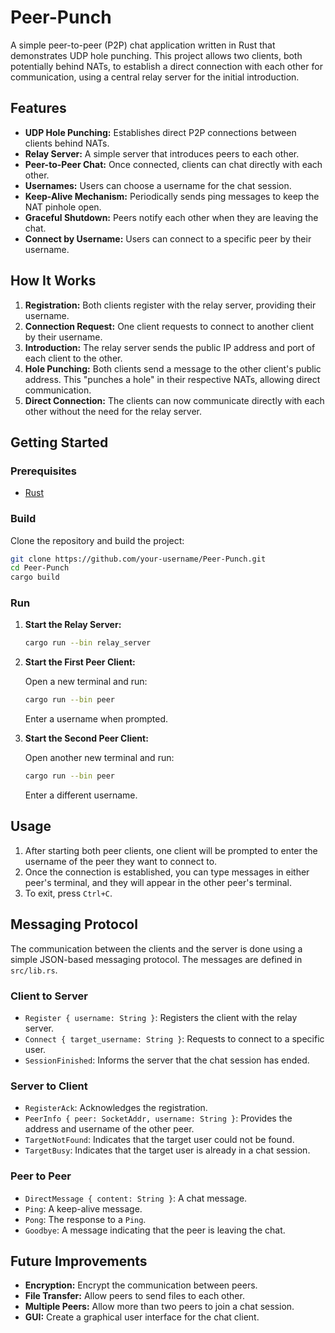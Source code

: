 # Peer-Punch

A simple peer-to-peer (P2P) chat application written in Rust that demonstrates UDP hole punching. This project allows two clients, both potentially behind NATs, to establish a direct connection with each other for communication, using a central relay server for the initial introduction.

## Features

*   **UDP Hole Punching:** Establishes direct P2P connections between clients behind NATs.
*   **Relay Server:** A simple server that introduces peers to each other.
*   **Peer-to-Peer Chat:** Once connected, clients can chat directly with each other.
*   **Usernames:** Users can choose a username for the chat session.
*   **Keep-Alive Mechanism:** Periodically sends ping messages to keep the NAT pinhole open.
*   **Graceful Shutdown:** Peers notify each other when they are leaving the chat.
*   **Connect by Username:** Users can connect to a specific peer by their username.

## How It Works

1.  **Registration:** Both clients register with the relay server, providing their username.
2.  **Connection Request:** One client requests to connect to another client by their username.
3.  **Introduction:** The relay server sends the public IP address and port of each client to the other.
4.  **Hole Punching:** Both clients send a message to the other client's public address. This "punches a hole" in their respective NATs, allowing direct communication.
5.  **Direct Connection:** The clients can now communicate directly with each other without the need for the relay server.

## Getting Started

### Prerequisites

*   [Rust](https://www.rust-lang.org/tools/install)

### Build

Clone the repository and build the project:

```bash
git clone https://github.com/your-username/Peer-Punch.git
cd Peer-Punch
cargo build
```

### Run

1.  **Start the Relay Server:**

    ```bash
    cargo run --bin relay_server
    ```

2.  **Start the First Peer Client:**

    Open a new terminal and run:

    ```bash
    cargo run --bin peer
    ```

    Enter a username when prompted.

3.  **Start the Second Peer Client:**

    Open another new terminal and run:

    ```bash
    cargo run --bin peer
    ```

    Enter a different username.

## Usage

1.  After starting both peer clients, one client will be prompted to enter the username of the peer they want to connect to.
2.  Once the connection is established, you can type messages in either peer's terminal, and they will appear in the other peer's terminal.
3.  To exit, press `Ctrl+C`.

## Messaging Protocol

The communication between the clients and the server is done using a simple JSON-based messaging protocol. The messages are defined in `src/lib.rs`.

### Client to Server

*   `Register { username: String }`: Registers the client with the relay server.
*   `Connect { target_username: String }`: Requests to connect to a specific user.
*   `SessionFinished`: Informs the server that the chat session has ended.

### Server to Client

*   `RegisterAck`: Acknowledges the registration.
*   `PeerInfo { peer: SocketAddr, username: String }`: Provides the address and username of the other peer.
*   `TargetNotFound`: Indicates that the target user could not be found.
*   `TargetBusy`: Indicates that the target user is already in a chat session.

### Peer to Peer

*   `DirectMessage { content: String }`: A chat message.
*   `Ping`: A keep-alive message.
*   `Pong`: The response to a `Ping`.
*   `Goodbye`: A message indicating that the peer is leaving the chat.

## Future Improvements

*   **Encryption:** Encrypt the communication between peers.
*   **File Transfer:** Allow peers to send files to each other.
*   **Multiple Peers:** Allow more than two peers to join a chat session.
*   **GUI:** Create a graphical user interface for the chat client.
